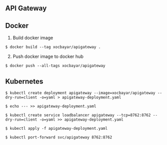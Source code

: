 ## API Gateway

## Docker 

1. Build docker image
```
$ docker build --tag xocbayar/apigateway .
```
2. Push docker image to docker hub
```
$ docker push --all-tags xocbayar/apigateway
```

## Kubernetes
```
$ kubectl create deployment apigateway --image=xocbayar/apigateway --dry-run=client -o=yaml > apigateway-deployment.yaml 

$ echo --- >> apigateway-deployment.yaml

$ kubectl create service loadbalancer apigateway --tcp=8762:8762 --dry-run=client -o=yaml >> apigateway-deployment.yaml

$ kubectl apply -f apigateway-deployment.yaml

$ kubectl port-forward svc/apigateway 8762:8762
```